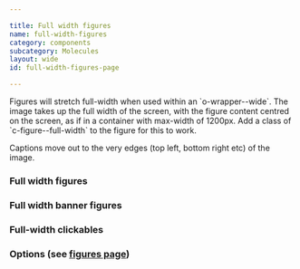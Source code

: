 ```yaml
---

title: Full width figures
name: full-width-figures
category: components
subcategory: Molecules
layout: wide
id: full-width-figures-page

---
```


<div class="lead"><p>Figures will stretch full-width when used within an `o-wrapper--wide`. The image takes up the full width of the screen, with the figure content centred on the screen, as if in a container with max-width of 1200px. Add a class of `c-figure--full-width` to the figure for this to work.</p></div>

Captions move out to the very edges (top left, bottom right etc) of the image.

### Full width figures

<script>
component("figure", { "type": "full-width", "image": "https://unsplash.it/800/400/?image=901", "caption": { "text" : "<i class=\"c-icon c-icon--camera c-figure__caption-icon\"></i> Simple text caption", "position": "bottom-right" } } )+
component("figure", { "type": "full-width", "image": "https://unsplash.it/800/400/?image=903", "caption": { "text" : "A plain caption below an image", "position": "below" } } )+
component("figure", { "type": "full-width", "image": "https://unsplash.it/1200/600/?image=905", "content": { "text" : "<h3>Alice In Wonderland</h3>\n<p>'I mean what I say,' the Mock Turtle replied in an offended tone. And  the Gryphon added 'Come, let's hear some of YOUR adventures.'</p>\n<a class=\"c-btn c-btn--medium c-btn--block c-btn--primary\" href=\"#\">Click here for more</a>", "position": "top-left", "size": "half" } } )+
component("figure", { "type": "full-width", "image": "https://unsplash.it/1200/600/?image=907", "content": { "text" : "<h3>Alice In Wonderland</h3>\n<p>'I mean what I say,' the Mock Turtle replied in an offended tone. And  the Gryphon added 'Come, let's hear some of YOUR adventures.'</p>\n<a class=\"c-btn c-btn--medium c-btn--block c-btn--primary\" href=\"#\">Click here for more</a>", "position": "bottom-right", "size": "third" } } );
</script>

### Full width banner figures

<script>
component("figure", { "type":"banner c-figure--full-width", "image": "https://unsplash.it/1200/600/?image=909", "content": { "text" : "<h3>Here's some content</h3>\n<p>Here is some content. The height of the banner will fit to the content size.</p>\n<a class=\"c-btn c-btn--medium c-btn--block c-btn--primary\" href=\"#\">Click here for more</a></div>", "position": "left", "size": "half" } } )+
component("figure", { "type":"banner c-figure--full-width", "image": "https://unsplash.it/1200/600/?image=911", "content": { "text" :"<h3>Here's some content</h3>\n<p>Here is some content. The height of the banner will fit to the content size.</p>\n<p>So if you have loads and loads of content, the banner will get taller and taller and taller.</p>\n<p>And taller.</p>\n<a class=\"c-btn c-btn--medium c-btn--block c-btn--primary\" href=\"#\">Click here for more</a>\n<p class=\"cta\"><a href=\"#\">Button using .cta</a></p>\n</div>", "position": "right", "size": "half" } } )+
component("figure", { "type":"banner c-figure--full-width", "image": "https://unsplash.it/1200/600/?image=916", "content": { "text" : "<h3>Here's some content</h3>\n<p>Here is some content. The height of the banner will fit to the content size.</p>\n<a class=\"c-btn c-btn--medium c-btn--block c-btn--primary\" href=\"#\">Click here for more</a></div>", "position": "left", "size": "third" } } )+
component("figure", { "type":"banner c-figure--full-width", "image": "https://unsplash.it/1200/600/?image=919", "content": { "text" : "<h3>Here's some content</h3>\n<p>Here is some content. The height of the banner will fit to the content size.</p>\n<a class=\"c-btn c-btn--medium c-btn--block c-btn--primary\" href=\"#\">Click here for more</a></div>", "position": "right", "size": "third" } } )+
component("figure", { "type":"banner c-figure--full-width", "image": "https://unsplash.it/1200/600/?image=921", "content": { "text" : "<h3>Here's some content</h3>\n<p>Here is some content. The height of the banner will fit to the content size.</p>\n<a class=\"c-btn c-btn--medium c-btn--block c-btn--primary\" href=\"#\">Click here for more</a></div>", "position": "left", "size": "quarter" } } )+
component("figure", { "type":"banner c-figure--full-width", "image": "https://unsplash.it/1200/600/?image=923", "content": { "text" : "<h3>Here's some content</h3>\n<p>Here is some content. The height of the banner will fit to the content size.</p>\n<a class=\"c-btn c-btn--medium c-btn--block c-btn--primary\" href=\"#\">Click here for more</a></div>", "position": "right", "size": "quarter" } } )+
component("figure", { "type":"banner c-figure--full-width", "image": "https://unsplash.it/1200/600/?image=985", "content": { "text" : "<h3>Here's some content</h3>\n<p>Here is some content. The height of the banner will fit to the content size.</p>\n<p>This content should be some information, which is illustrated well by the image beneath.</p>\n<p>The caption down there in the corner could be a description of the image, or a copyright notice relating to the image itself.</p><a class=\"c-btn c-btn--medium c-btn--block c-btn--primary\" href=\"#\">Click here for more</a></div>", "position": "left", "size": "half" }, "caption": { "text" : "<i class=\"c-icon c-icon--camera c-figure__caption-icon\"></i> Simple text caption that might end up crashing into the content", "position": "bottom-right" } } );
</script>

### Full-width clickables

<script>
component("figure", { "image": "https://unsplash.it/1200/600/?image=986", "type":"full-width", "url": "https://www.york.ac.uk", "content": { "text" : "<h3>Alice In Wonderland</h3>\n<p>'I mean what I say,' the Mock Turtle replied in an offended tone. And the <span class=\"u-link\">Gryphon</span> added 'Come, let's hear some of YOUR adventures.'</p>\n<button class=\"c-btn c-btn--medium c-btn--block c-btn--primary\">Click here for more</button>" } } )+
component("figure", { "image": "https://unsplash.it/1200/600/?image=987", "type":"banner c-figure--full-width", "url": "https://www.york.ac.uk", "content": { "text" : "<h3>Alice In Wonderland</h3>\n<p>'I mean what I say,' the Mock Turtle replied in an offended tone. And the <span class=\"u-link\">Gryphon</span> added 'Come, let's hear some of YOUR adventures.'</p>\n<button class=\"c-btn c-btn--medium c-btn--block c-btn--primary\">Click here for more</button>" } } );
</script>


### Options (see [figures page](../css-components/figures.html))